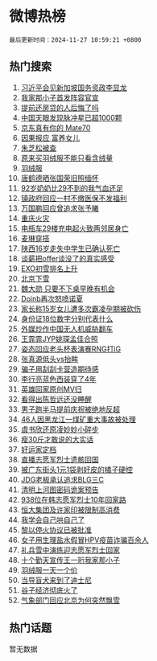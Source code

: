 # 微博热榜

`最后更新时间：2024-11-27 10:59:21 +0800`

## 热门搜索

1. [习近平会见新加坡国务资政李显龙](https://m.weibo.cn/search?containerid=100103type%3D1%26t%3D10%26q%3D%23%E4%B9%A0%E8%BF%91%E5%B9%B3%E4%BC%9A%E8%A7%81%E6%96%B0%E5%8A%A0%E5%9D%A1%E5%9B%BD%E5%8A%A1%E8%B5%84%E6%94%BF%E6%9D%8E%E6%98%BE%E9%BE%99%23&stream_entry_id=51&isnewpage=1&extparam=seat%3D1%26c_type%3D51%26pos%3D0%26cate%3D10103%26q%3D%2523%25E4%25B9%25A0%25E8%25BF%2591%25E5%25B9%25B3%25E4%25BC%259A%25E8%25A7%2581%25E6%2596%25B0%25E5%258A%25A0%25E5%259D%25A1%25E5%259B%25BD%25E5%258A%25A1%25E8%25B5%2584%25E6%2594%25BF%25E6%259D%258E%25E6%2598%25BE%25E9%25BE%2599%2523%26dgr%3D0%26filter_type%3Drealtimehot%26stream_entry_id%3D51%26display_time%3D1732676360%26pre_seqid%3D17326763604650056523)
1. [我家那小子首发阵容官宣](https://m.weibo.cn/search?containerid=100103type%3D1%26t%3D10%26q%3D%23%E6%88%91%E5%AE%B6%E9%82%A3%E5%B0%8F%E5%AD%90%E9%A6%96%E5%8F%91%E9%98%B5%E5%AE%B9%E5%AE%98%E5%AE%A3%23&stream_entry_id=31&isnewpage=1&extparam=seat%3D1%26band_rank%3D1%26q%3D%2523%25E6%2588%2591%25E5%25AE%25B6%25E9%2582%25A3%25E5%25B0%258F%25E5%25AD%2590%25E9%25A6%2596%25E5%258F%2591%25E9%2598%25B5%25E5%25AE%25B9%25E5%25AE%2598%25E5%25AE%25A3%2523%26dgr%3D0%26filter_type%3Drealtimehot%26c_type%3D31%26realpos%3D1%26flag%3D1%26lcate%3D5001%26cate%3D5001%26pos%3D0%26stream_entry_id%3D31%26display_time%3D1732676360%26pre_seqid%3D17326763604650056523)
1. [提前还房贷的人后悔了吗](https://m.weibo.cn/search?containerid=100103type%3D1%26t%3D10%26q%3D%23%E6%8F%90%E5%89%8D%E8%BF%98%E6%88%BF%E8%B4%B7%E7%9A%84%E4%BA%BA%E5%90%8E%E6%82%94%E4%BA%86%E5%90%97%23&stream_entry_id=31&isnewpage=1&extparam=seat%3D1%26band_rank%3D2%26q%3D%2523%25E6%258F%2590%25E5%2589%258D%25E8%25BF%2598%25E6%2588%25BF%25E8%25B4%25B7%25E7%259A%2584%25E4%25BA%25BA%25E5%2590%258E%25E6%2582%2594%25E4%25BA%2586%25E5%2590%2597%2523%26dgr%3D0%26filter_type%3Drealtimehot%26c_type%3D31%26realpos%3D2%26flag%3D2%26lcate%3D5001%26cate%3D5001%26pos%3D1%26stream_entry_id%3D31%26display_time%3D1732676360%26pre_seqid%3D17326763604650056523)
1. [中国天眼发现脉冲星已超1000颗](https://m.weibo.cn/search?containerid=100103type%3D1%26t%3D10%26q%3D%23%E4%B8%AD%E5%9B%BD%E5%A4%A9%E7%9C%BC%E5%8F%91%E7%8E%B0%E8%84%89%E5%86%B2%E6%98%9F%E5%B7%B2%E8%B6%851000%E9%A2%97%23&stream_entry_id=31&isnewpage=1&extparam=seat%3D1%26band_rank%3D3%26q%3D%2523%25E4%25B8%25AD%25E5%259B%25BD%25E5%25A4%25A9%25E7%259C%25BC%25E5%258F%2591%25E7%258E%25B0%25E8%2584%2589%25E5%2586%25B2%25E6%2598%259F%25E5%25B7%25B2%25E8%25B6%25851000%25E9%25A2%2597%2523%26dgr%3D0%26filter_type%3Drealtimehot%26c_type%3D31%26realpos%3D3%26flag%3D0%26lcate%3D5001%26cate%3D5001%26pos%3D2%26stream_entry_id%3D31%26display_time%3D1732676360%26pre_seqid%3D17326763604650056523)
1. [京东真有你的 Mate70](https://m.weibo.cn/search?containerid=100103type%3D1%26t%3D10%26q%3D%23%E4%BA%AC%E4%B8%9C%E7%9C%9F%E6%9C%89%E4%BD%A0%E7%9A%84+Mate70%23&stream_entry_id=31&isnewpage=1&extparam=seat%3D1%26band_rank%3D4%26q%3D%2523%25E4%25BA%25AC%25E4%25B8%259C%25E7%259C%259F%25E6%259C%2589%25E4%25BD%25A0%25E7%259A%2584%2520Mate70%2523%26dgr%3D0%26filter_type%3Drealtimehot%26adid%3D266422%26c_type%3D31%26pos%3D3%26cate%3D5001%26stream_entry_id%3D31%26is_ad_pos%3D1%26topic_ad%3D1%26lcate%3D5001%26display_time%3D1732676360%26pre_seqid%3D17326763604650056523)
1. [因果报应 富养女儿](https://m.weibo.cn/search?containerid=100103type%3D1%26t%3D10%26q%3D%E5%9B%A0%E6%9E%9C%E6%8A%A5%E5%BA%94+%E5%AF%8C%E5%85%BB%E5%A5%B3%E5%84%BF&stream_entry_id=31&isnewpage=1&extparam=seat%3D1%26band_rank%3D4%26q%3D%25E5%259B%25A0%25E6%259E%259C%25E6%258A%25A5%25E5%25BA%2594%2520%25E5%25AF%258C%25E5%2585%25BB%25E5%25A5%25B3%25E5%2584%25BF%26dgr%3D0%26filter_type%3Drealtimehot%26c_type%3D31%26realpos%3D4%26flag%3D1%26lcate%3D5001%26cate%3D5001%26pos%3D4%26stream_entry_id%3D31%26display_time%3D1732676360%26pre_seqid%3D17326763604650056523)
1. [朱芝松被查](https://m.weibo.cn/search?containerid=100103type%3D1%26t%3D10%26q%3D%23%E6%9C%B1%E8%8A%9D%E6%9D%BE%E8%A2%AB%E6%9F%A5%23&stream_entry_id=31&isnewpage=1&extparam=seat%3D1%26band_rank%3D5%26q%3D%2523%25E6%259C%25B1%25E8%258A%259D%25E6%259D%25BE%25E8%25A2%25AB%25E6%259F%25A5%2523%26dgr%3D0%26filter_type%3Drealtimehot%26c_type%3D31%26realpos%3D5%26flag%3D1%26lcate%3D5001%26cate%3D5001%26pos%3D5%26stream_entry_id%3D31%26display_time%3D1732676360%26pre_seqid%3D17326763604650056523)
1. [原来买羽绒服不能只看含绒量](https://m.weibo.cn/search?containerid=100103type%3D1%26t%3D10%26q%3D%E5%8E%9F%E6%9D%A5%E4%B9%B0%E7%BE%BD%E7%BB%92%E6%9C%8D%E4%B8%8D%E8%83%BD%E5%8F%AA%E7%9C%8B%E5%90%AB%E7%BB%92%E9%87%8F&stream_entry_id=31&isnewpage=1&extparam=seat%3D1%26band_rank%3D6%26q%3D%25E5%258E%259F%25E6%259D%25A5%25E4%25B9%25B0%25E7%25BE%25BD%25E7%25BB%2592%25E6%259C%258D%25E4%25B8%258D%25E8%2583%25BD%25E5%258F%25AA%25E7%259C%258B%25E5%2590%25AB%25E7%25BB%2592%25E9%2587%258F%26dgr%3D0%26filter_type%3Drealtimehot%26c_type%3D31%26realpos%3D6%26flag%3D0%26lcate%3D5001%26cate%3D5001%26pos%3D6%26stream_entry_id%3D31%26display_time%3D1732676360%26pre_seqid%3D17326763604650056523)
1. [羽绒服](https://m.weibo.cn/search?containerid=100103type%3D1%26t%3D10%26q%3D%23%E7%BE%BD%E7%BB%92%E6%9C%8D%23&stream_entry_id=31&isnewpage=1&extparam=seat%3D1%26band_rank%3D7%26q%3D%2523%25E7%25BE%25BD%25E7%25BB%2592%25E6%259C%258D%2523%26dgr%3D0%26filter_type%3Drealtimehot%26c_type%3D31%26realpos%3D7%26flag%3D1%26lcate%3D5001%26cate%3D5001%26pos%3D7%26stream_entry_id%3D31%26display_time%3D1732676360%26pre_seqid%3D17326763604650056523)
1. [唐鹤德晒张国荣旧照缅怀](https://m.weibo.cn/search?containerid=100103type%3D1%26t%3D10%26q%3D%23%E5%94%90%E9%B9%A4%E5%BE%B7%E6%99%92%E5%BC%A0%E5%9B%BD%E8%8D%A3%E6%97%A7%E7%85%A7%E7%BC%85%E6%80%80%23&stream_entry_id=31&isnewpage=1&extparam=seat%3D1%26band_rank%3D8%26q%3D%2523%25E5%2594%2590%25E9%25B9%25A4%25E5%25BE%25B7%25E6%2599%2592%25E5%25BC%25A0%25E5%259B%25BD%25E8%258D%25A3%25E6%2597%25A7%25E7%2585%25A7%25E7%25BC%2585%25E6%2580%2580%2523%26dgr%3D0%26filter_type%3Drealtimehot%26c_type%3D31%26realpos%3D8%26flag%3D1%26lcate%3D5001%26cate%3D5001%26pos%3D8%26stream_entry_id%3D31%26display_time%3D1732676360%26pre_seqid%3D17326763604650056523)
1. [92岁奶奶比29不到的我气血还足](https://m.weibo.cn/search?containerid=100103type%3D1%26t%3D10%26q%3D92%E5%B2%81%E5%A5%B6%E5%A5%B6%E6%AF%9429%E4%B8%8D%E5%88%B0%E7%9A%84%E6%88%91%E6%B0%94%E8%A1%80%E8%BF%98%E8%B6%B3&stream_entry_id=31&isnewpage=1&extparam=seat%3D1%26band_rank%3D9%26q%3D92%25E5%25B2%2581%25E5%25A5%25B6%25E5%25A5%25B6%25E6%25AF%259429%25E4%25B8%258D%25E5%2588%25B0%25E7%259A%2584%25E6%2588%2591%25E6%25B0%2594%25E8%25A1%2580%25E8%25BF%2598%25E8%25B6%25B3%26dgr%3D0%26filter_type%3Drealtimehot%26c_type%3D31%26realpos%3D9%26flag%3D0%26lcate%3D5001%26cate%3D5001%26pos%3D9%26stream_entry_id%3D31%26display_time%3D1732676360%26pre_seqid%3D17326763604650056523)
1. [镇政府回应一村不缴医保不发福利](https://m.weibo.cn/search?containerid=100103type%3D1%26t%3D10%26q%3D%23%E9%95%87%E6%94%BF%E5%BA%9C%E5%9B%9E%E5%BA%94%E4%B8%80%E6%9D%91%E4%B8%8D%E7%BC%B4%E5%8C%BB%E4%BF%9D%E4%B8%8D%E5%8F%91%E7%A6%8F%E5%88%A9%23&stream_entry_id=31&isnewpage=1&extparam=seat%3D1%26band_rank%3D10%26q%3D%2523%25E9%2595%2587%25E6%2594%25BF%25E5%25BA%259C%25E5%259B%259E%25E5%25BA%2594%25E4%25B8%2580%25E6%259D%2591%25E4%25B8%258D%25E7%25BC%25B4%25E5%258C%25BB%25E4%25BF%259D%25E4%25B8%258D%25E5%258F%2591%25E7%25A6%258F%25E5%2588%25A9%2523%26dgr%3D0%26filter_type%3Drealtimehot%26c_type%3D31%26realpos%3D10%26flag%3D1%26lcate%3D5001%26cate%3D5001%26pos%3D10%26stream_entry_id%3D31%26display_time%3D1732676360%26pre_seqid%3D17326763604650056523)
1. [万国鹏回应曾追求张予曦](https://m.weibo.cn/search?containerid=100103type%3D1%26t%3D10%26q%3D%23%E4%B8%87%E5%9B%BD%E9%B9%8F%E5%9B%9E%E5%BA%94%E6%9B%BE%E8%BF%BD%E6%B1%82%E5%BC%A0%E4%BA%88%E6%9B%A6%23&stream_entry_id=31&isnewpage=1&extparam=seat%3D1%26band_rank%3D11%26q%3D%2523%25E4%25B8%2587%25E5%259B%25BD%25E9%25B9%258F%25E5%259B%259E%25E5%25BA%2594%25E6%259B%25BE%25E8%25BF%25BD%25E6%25B1%2582%25E5%25BC%25A0%25E4%25BA%2588%25E6%259B%25A6%2523%26dgr%3D0%26filter_type%3Drealtimehot%26c_type%3D31%26realpos%3D11%26flag%3D1%26lcate%3D5001%26cate%3D5001%26pos%3D11%26stream_entry_id%3D31%26display_time%3D1732676360%26pre_seqid%3D17326763604650056523)
1. [重庆火灾](https://m.weibo.cn/search?containerid=100103type%3D1%26t%3D10%26q%3D%E9%87%8D%E5%BA%86%E7%81%AB%E7%81%BE&stream_entry_id=31&isnewpage=1&extparam=seat%3D1%26band_rank%3D12%26q%3D%25E9%2587%258D%25E5%25BA%2586%25E7%2581%25AB%25E7%2581%25BE%26dgr%3D0%26filter_type%3Drealtimehot%26c_type%3D31%26realpos%3D12%26flag%3D2%26lcate%3D5001%26cate%3D5001%26pos%3D12%26stream_entry_id%3D31%26display_time%3D1732676360%26pre_seqid%3D17326763604650056523)
1. [电瓶车29楼充电起火致两邻居身亡](https://m.weibo.cn/search?containerid=100103type%3D1%26t%3D10%26q%3D%23%E7%94%B5%E7%93%B6%E8%BD%A629%E6%A5%BC%E5%85%85%E7%94%B5%E8%B5%B7%E7%81%AB%E8%87%B4%E4%B8%A4%E9%82%BB%E5%B1%85%E8%BA%AB%E4%BA%A1%23&stream_entry_id=31&isnewpage=1&extparam=seat%3D1%26band_rank%3D13%26q%3D%2523%25E7%2594%25B5%25E7%2593%25B6%25E8%25BD%25A629%25E6%25A5%25BC%25E5%2585%2585%25E7%2594%25B5%25E8%25B5%25B7%25E7%2581%25AB%25E8%2587%25B4%25E4%25B8%25A4%25E9%2582%25BB%25E5%25B1%2585%25E8%25BA%25AB%25E4%25BA%25A1%2523%26dgr%3D0%26filter_type%3Drealtimehot%26c_type%3D31%26realpos%3D13%26flag%3D1%26lcate%3D5001%26cate%3D5001%26pos%3D13%26stream_entry_id%3D31%26display_time%3D1732676360%26pre_seqid%3D17326763604650056523)
1. [麦琳穿搭](https://m.weibo.cn/search?containerid=100103type%3D1%26t%3D10%26q%3D%E9%BA%A6%E7%90%B3%E7%A9%BF%E6%90%AD&stream_entry_id=31&isnewpage=1&extparam=seat%3D1%26band_rank%3D14%26q%3D%25E9%25BA%25A6%25E7%2590%25B3%25E7%25A9%25BF%25E6%2590%25AD%26dgr%3D0%26filter_type%3Drealtimehot%26c_type%3D31%26realpos%3D14%26flag%3D1%26lcate%3D5001%26cate%3D5001%26pos%3D14%26stream_entry_id%3D31%26display_time%3D1732676360%26pre_seqid%3D17326763604650056523)
1. [陕西16岁走失中学生已确认死亡](https://m.weibo.cn/search?containerid=100103type%3D1%26t%3D10%26q%3D%23%E9%99%95%E8%A5%BF16%E5%B2%81%E8%B5%B0%E5%A4%B1%E4%B8%AD%E5%AD%A6%E7%94%9F%E5%B7%B2%E7%A1%AE%E8%AE%A4%E6%AD%BB%E4%BA%A1%23&stream_entry_id=31&isnewpage=1&extparam=seat%3D1%26band_rank%3D15%26q%3D%2523%25E9%2599%2595%25E8%25A5%25BF16%25E5%25B2%2581%25E8%25B5%25B0%25E5%25A4%25B1%25E4%25B8%25AD%25E5%25AD%25A6%25E7%2594%259F%25E5%25B7%25B2%25E7%25A1%25AE%25E8%25AE%25A4%25E6%25AD%25BB%25E4%25BA%25A1%2523%26dgr%3D0%26filter_type%3Drealtimehot%26c_type%3D31%26realpos%3D15%26flag%3D1%26lcate%3D5001%26cate%3D5001%26pos%3D15%26stream_entry_id%3D31%26display_time%3D1732676360%26pre_seqid%3D17326763604650056523)
1. [谈薪把offer谈没了的真实感受](https://m.weibo.cn/search?containerid=100103type%3D1%26t%3D10%26q%3D%23%E8%B0%88%E8%96%AA%E6%8A%8Aoffer%E8%B0%88%E6%B2%A1%E4%BA%86%E7%9A%84%E7%9C%9F%E5%AE%9E%E6%84%9F%E5%8F%97%23&stream_entry_id=31&isnewpage=1&extparam=seat%3D1%26band_rank%3D16%26q%3D%2523%25E8%25B0%2588%25E8%2596%25AA%25E6%258A%258Aoffer%25E8%25B0%2588%25E6%25B2%25A1%25E4%25BA%2586%25E7%259A%2584%25E7%259C%259F%25E5%25AE%259E%25E6%2584%259F%25E5%258F%2597%2523%26dgr%3D0%26filter_type%3Drealtimehot%26c_type%3D31%26realpos%3D16%26flag%3D0%26lcate%3D5001%26cate%3D5001%26pos%3D16%26stream_entry_id%3D31%26display_time%3D1732676360%26pre_seqid%3D17326763604650056523)
1. [EXO初雪排名上升](https://m.weibo.cn/search?containerid=100103type%3D1%26t%3D10%26q%3D%23EXO%E5%88%9D%E9%9B%AA%E6%8E%92%E5%90%8D%E4%B8%8A%E5%8D%87%23&stream_entry_id=31&isnewpage=1&extparam=seat%3D1%26band_rank%3D17%26q%3D%2523EXO%25E5%2588%259D%25E9%259B%25AA%25E6%258E%2592%25E5%2590%258D%25E4%25B8%258A%25E5%258D%2587%2523%26dgr%3D0%26filter_type%3Drealtimehot%26c_type%3D31%26realpos%3D17%26flag%3D1%26lcate%3D5001%26cate%3D5001%26pos%3D17%26stream_entry_id%3D31%26display_time%3D1732676360%26pre_seqid%3D17326763604650056523)
1. [北京下雪](https://m.weibo.cn/search?containerid=100103type%3D1%26t%3D10%26q%3D%E5%8C%97%E4%BA%AC%E4%B8%8B%E9%9B%AA&stream_entry_id=31&isnewpage=1&extparam=seat%3D1%26band_rank%3D18%26q%3D%25E5%258C%2597%25E4%25BA%25AC%25E4%25B8%258B%25E9%259B%25AA%26dgr%3D0%26filter_type%3Drealtimehot%26c_type%3D31%26realpos%3D18%26flag%3D0%26lcate%3D5001%26cate%3D5001%26pos%3D18%26stream_entry_id%3D31%26display_time%3D1732676360%26pre_seqid%3D17326763604650056523)
1. [魏大勋 只要不下桌早晚有机会](https://m.weibo.cn/search?containerid=100103type%3D1%26t%3D10%26q%3D%E9%AD%8F%E5%A4%A7%E5%8B%8B+%E5%8F%AA%E8%A6%81%E4%B8%8D%E4%B8%8B%E6%A1%8C%E6%97%A9%E6%99%9A%E6%9C%89%E6%9C%BA%E4%BC%9A&stream_entry_id=31&isnewpage=1&extparam=seat%3D1%26band_rank%3D19%26q%3D%25E9%25AD%258F%25E5%25A4%25A7%25E5%258B%258B%2520%25E5%258F%25AA%25E8%25A6%2581%25E4%25B8%258D%25E4%25B8%258B%25E6%25A1%258C%25E6%2597%25A9%25E6%2599%259A%25E6%259C%2589%25E6%259C%25BA%25E4%25BC%259A%26dgr%3D0%26filter_type%3Drealtimehot%26c_type%3D31%26realpos%3D19%26flag%3D1%26lcate%3D5001%26cate%3D5001%26pos%3D19%26stream_entry_id%3D31%26display_time%3D1732676360%26pre_seqid%3D17326763604650056523)
1. [Doinb再次怒喷诺夏](https://m.weibo.cn/search?containerid=100103type%3D1%26t%3D10%26q%3D%23Doinb%E5%86%8D%E6%AC%A1%E6%80%92%E5%96%B7%E8%AF%BA%E5%A4%8F%23&stream_entry_id=31&isnewpage=1&extparam=seat%3D1%26band_rank%3D20%26q%3D%2523Doinb%25E5%2586%258D%25E6%25AC%25A1%25E6%2580%2592%25E5%2596%25B7%25E8%25AF%25BA%25E5%25A4%258F%2523%26dgr%3D0%26filter_type%3Drealtimehot%26c_type%3D31%26realpos%3D20%26flag%3D1%26lcate%3D5001%26cate%3D5001%26pos%3D20%26stream_entry_id%3D31%26display_time%3D1732676360%26pre_seqid%3D17326763604650056523)
1. [家长称15岁女儿遭多次霸凌孕期被砍伤](https://m.weibo.cn/search?containerid=100103type%3D1%26t%3D10%26q%3D%23%E5%AE%B6%E9%95%BF%E7%A7%B015%E5%B2%81%E5%A5%B3%E5%84%BF%E9%81%AD%E5%A4%9A%E6%AC%A1%E9%9C%B8%E5%87%8C%E5%AD%95%E6%9C%9F%E8%A2%AB%E7%A0%8D%E4%BC%A4%23&stream_entry_id=31&isnewpage=1&extparam=seat%3D1%26band_rank%3D21%26q%3D%2523%25E5%25AE%25B6%25E9%2595%25BF%25E7%25A7%25B015%25E5%25B2%2581%25E5%25A5%25B3%25E5%2584%25BF%25E9%2581%25AD%25E5%25A4%259A%25E6%25AC%25A1%25E9%259C%25B8%25E5%2587%258C%25E5%25AD%2595%25E6%259C%259F%25E8%25A2%25AB%25E7%25A0%258D%25E4%25BC%25A4%2523%26dgr%3D0%26filter_type%3Drealtimehot%26c_type%3D31%26realpos%3D21%26flag%3D0%26lcate%3D5001%26cate%3D5001%26pos%3D21%26stream_entry_id%3D31%26display_time%3D1732676360%26pre_seqid%3D17326763604650056523)
1. [身份证18位数字分别代表什么](https://m.weibo.cn/search?containerid=100103type%3D1%26t%3D10%26q%3D%23%E8%BA%AB%E4%BB%BD%E8%AF%8118%E4%BD%8D%E6%95%B0%E5%AD%97%E5%88%86%E5%88%AB%E4%BB%A3%E8%A1%A8%E4%BB%80%E4%B9%88%23&stream_entry_id=31&isnewpage=1&extparam=seat%3D1%26band_rank%3D22%26q%3D%2523%25E8%25BA%25AB%25E4%25BB%25BD%25E8%25AF%258118%25E4%25BD%258D%25E6%2595%25B0%25E5%25AD%2597%25E5%2588%2586%25E5%2588%25AB%25E4%25BB%25A3%25E8%25A1%25A8%25E4%25BB%2580%25E4%25B9%2588%2523%26dgr%3D0%26filter_type%3Drealtimehot%26c_type%3D31%26realpos%3D22%26flag%3D0%26lcate%3D5001%26cate%3D5001%26pos%3D22%26stream_entry_id%3D31%26display_time%3D1732676360%26pre_seqid%3D17326763604650056523)
1. [外媒炒作中国无人机威胁翻车](https://m.weibo.cn/search?containerid=100103type%3D1%26t%3D10%26q%3D%23%E5%A4%96%E5%AA%92%E7%82%92%E4%BD%9C%E4%B8%AD%E5%9B%BD%E6%97%A0%E4%BA%BA%E6%9C%BA%E5%A8%81%E8%83%81%E7%BF%BB%E8%BD%A6%23&stream_entry_id=31&isnewpage=1&extparam=seat%3D1%26band_rank%3D23%26q%3D%2523%25E5%25A4%2596%25E5%25AA%2592%25E7%2582%2592%25E4%25BD%259C%25E4%25B8%25AD%25E5%259B%25BD%25E6%2597%25A0%25E4%25BA%25BA%25E6%259C%25BA%25E5%25A8%2581%25E8%2583%2581%25E7%25BF%25BB%25E8%25BD%25A6%2523%26dgr%3D0%26filter_type%3Drealtimehot%26c_type%3D31%26realpos%3D23%26flag%3D1%26lcate%3D5001%26cate%3D5001%26pos%3D23%26stream_entry_id%3D31%26display_time%3D1732676360%26pre_seqid%3D17326763604650056523)
1. [王霏霏JYP姚琛孟佳合照](https://m.weibo.cn/search?containerid=100103type%3D1%26t%3D10%26q%3D%23%E7%8E%8B%E9%9C%8F%E9%9C%8FJYP%E5%A7%9A%E7%90%9B%E5%AD%9F%E4%BD%B3%E5%90%88%E7%85%A7%23&stream_entry_id=31&isnewpage=1&extparam=seat%3D1%26band_rank%3D24%26q%3D%2523%25E7%258E%258B%25E9%259C%258F%25E9%259C%258FJYP%25E5%25A7%259A%25E7%2590%259B%25E5%25AD%259F%25E4%25BD%25B3%25E5%2590%2588%25E7%2585%25A7%2523%26dgr%3D0%26filter_type%3Drealtimehot%26c_type%3D31%26realpos%3D24%26flag%3D1%26lcate%3D5001%26cate%3D5001%26pos%3D24%26stream_entry_id%3D31%26display_time%3D1732676360%26pre_seqid%3D17326763604650056523)
1. [姿态回应老头杯表演赛RNG打iG](https://m.weibo.cn/search?containerid=100103type%3D1%26t%3D10%26q%3D%23%E5%A7%BF%E6%80%81%E5%9B%9E%E5%BA%94%E8%80%81%E5%A4%B4%E6%9D%AF%E8%A1%A8%E6%BC%94%E8%B5%9BRNG%E6%89%93iG%23&stream_entry_id=31&isnewpage=1&extparam=seat%3D1%26band_rank%3D25%26q%3D%2523%25E5%25A7%25BF%25E6%2580%2581%25E5%259B%259E%25E5%25BA%2594%25E8%2580%2581%25E5%25A4%25B4%25E6%259D%25AF%25E8%25A1%25A8%25E6%25BC%2594%25E8%25B5%259BRNG%25E6%2589%2593iG%2523%26dgr%3D0%26filter_type%3Drealtimehot%26c_type%3D31%26realpos%3D25%26flag%3D1%26lcate%3D5001%26cate%3D5001%26pos%3D25%26stream_entry_id%3D31%26display_time%3D1732676360%26pre_seqid%3D17326763604650056523)
1. [张真源低头vs抬眸](https://m.weibo.cn/search?containerid=100103type%3D1%26t%3D10%26q%3D%23%E5%BC%A0%E7%9C%9F%E6%BA%90%E4%BD%8E%E5%A4%B4vs%E6%8A%AC%E7%9C%B8%23&stream_entry_id=31&isnewpage=1&extparam=seat%3D1%26band_rank%3D26%26q%3D%2523%25E5%25BC%25A0%25E7%259C%259F%25E6%25BA%2590%25E4%25BD%258E%25E5%25A4%25B4vs%25E6%258A%25AC%25E7%259C%25B8%2523%26dgr%3D0%26filter_type%3Drealtimehot%26c_type%3D31%26realpos%3D26%26flag%3D1%26lcate%3D5001%26cate%3D5001%26pos%3D26%26stream_entry_id%3D31%26display_time%3D1732676360%26pre_seqid%3D17326763604650056523)
1. [骗子用刮刮卡营造期待感](https://m.weibo.cn/search?containerid=100103type%3D1%26t%3D10%26q%3D%23%E9%AA%97%E5%AD%90%E7%94%A8%E5%88%AE%E5%88%AE%E5%8D%A1%E8%90%A5%E9%80%A0%E6%9C%9F%E5%BE%85%E6%84%9F%23&stream_entry_id=31&isnewpage=1&extparam=seat%3D1%26band_rank%3D27%26q%3D%2523%25E9%25AA%2597%25E5%25AD%2590%25E7%2594%25A8%25E5%2588%25AE%25E5%2588%25AE%25E5%258D%25A1%25E8%2590%25A5%25E9%2580%25A0%25E6%259C%259F%25E5%25BE%2585%25E6%2584%259F%2523%26dgr%3D0%26filter_type%3Drealtimehot%26c_type%3D31%26realpos%3D27%26flag%3D1%26lcate%3D5001%26cate%3D5001%26pos%3D27%26stream_entry_id%3D31%26display_time%3D1732676360%26pre_seqid%3D17326763604650056523)
1. [李行亮蓝色西装穿了4年](https://m.weibo.cn/search?containerid=100103type%3D1%26t%3D10%26q%3D%23%E6%9D%8E%E8%A1%8C%E4%BA%AE%E8%93%9D%E8%89%B2%E8%A5%BF%E8%A3%85%E7%A9%BF%E4%BA%864%E5%B9%B4%23&stream_entry_id=31&isnewpage=1&extparam=seat%3D1%26band_rank%3D28%26q%3D%2523%25E6%259D%258E%25E8%25A1%258C%25E4%25BA%25AE%25E8%2593%259D%25E8%2589%25B2%25E8%25A5%25BF%25E8%25A3%2585%25E7%25A9%25BF%25E4%25BA%25864%25E5%25B9%25B4%2523%26dgr%3D0%26filter_type%3Drealtimehot%26c_type%3D31%26realpos%3D28%26flag%3D1%26lcate%3D5001%26cate%3D5001%26pos%3D28%26stream_entry_id%3D31%26display_time%3D1732676360%26pre_seqid%3D17326763604650056523)
1. [英雄回家原创MV归](https://m.weibo.cn/search?containerid=100103type%3D1%26t%3D10%26q%3D%23%E8%8B%B1%E9%9B%84%E5%9B%9E%E5%AE%B6%E5%8E%9F%E5%88%9BMV%E5%BD%92%23&stream_entry_id=31&isnewpage=1&extparam=seat%3D1%26band_rank%3D29%26q%3D%2523%25E8%258B%25B1%25E9%259B%2584%25E5%259B%259E%25E5%25AE%25B6%25E5%258E%259F%25E5%2588%259BMV%25E5%25BD%2592%2523%26dgr%3D0%26filter_type%3Drealtimehot%26c_type%3D31%26realpos%3D29%26flag%3D1%26lcate%3D5001%26cate%3D5001%26pos%3D29%26stream_entry_id%3D31%26display_time%3D1732676360%26pre_seqid%3D17326763604650056523)
1. [看得出陈哲远还没睡醒](https://m.weibo.cn/search?containerid=100103type%3D1%26t%3D10%26q%3D%23%E7%9C%8B%E5%BE%97%E5%87%BA%E9%99%88%E5%93%B2%E8%BF%9C%E8%BF%98%E6%B2%A1%E7%9D%A1%E9%86%92%23&stream_entry_id=31&isnewpage=1&extparam=seat%3D1%26band_rank%3D30%26q%3D%2523%25E7%259C%258B%25E5%25BE%2597%25E5%2587%25BA%25E9%2599%2588%25E5%2593%25B2%25E8%25BF%259C%25E8%25BF%2598%25E6%25B2%25A1%25E7%259D%25A1%25E9%2586%2592%2523%26dgr%3D0%26filter_type%3Drealtimehot%26c_type%3D31%26realpos%3D30%26flag%3D1%26lcate%3D5001%26cate%3D5001%26pos%3D30%26stream_entry_id%3D31%26display_time%3D1732676360%26pre_seqid%3D17326763604650056523)
1. [男子跑半马提前庆祝被绝地反超](https://m.weibo.cn/search?containerid=100103type%3D1%26t%3D10%26q%3D%23%E7%94%B7%E5%AD%90%E8%B7%91%E5%8D%8A%E9%A9%AC%E6%8F%90%E5%89%8D%E5%BA%86%E7%A5%9D%E8%A2%AB%E7%BB%9D%E5%9C%B0%E5%8F%8D%E8%B6%85%23&stream_entry_id=31&isnewpage=1&extparam=seat%3D1%26band_rank%3D31%26q%3D%2523%25E7%2594%25B7%25E5%25AD%2590%25E8%25B7%2591%25E5%258D%258A%25E9%25A9%25AC%25E6%258F%2590%25E5%2589%258D%25E5%25BA%2586%25E7%25A5%259D%25E8%25A2%25AB%25E7%25BB%259D%25E5%259C%25B0%25E5%258F%258D%25E8%25B6%2585%2523%26dgr%3D0%26filter_type%3Drealtimehot%26c_type%3D31%26realpos%3D31%26flag%3D0%26lcate%3D5001%26cate%3D5001%26pos%3D31%26stream_entry_id%3D31%26display_time%3D1732676360%26pre_seqid%3D17326763604650056523)
1. [46人因黑龙江一煤矿重大事故被处理](https://m.weibo.cn/search?containerid=100103type%3D1%26t%3D10%26q%3D%2346%E4%BA%BA%E5%9B%A0%E9%BB%91%E9%BE%99%E6%B1%9F%E4%B8%80%E7%85%A4%E7%9F%BF%E9%87%8D%E5%A4%A7%E4%BA%8B%E6%95%85%E8%A2%AB%E5%A4%84%E7%90%86%23&stream_entry_id=31&isnewpage=1&extparam=seat%3D1%26band_rank%3D32%26q%3D%252346%25E4%25BA%25BA%25E5%259B%25A0%25E9%25BB%2591%25E9%25BE%2599%25E6%25B1%259F%25E4%25B8%2580%25E7%2585%25A4%25E7%259F%25BF%25E9%2587%258D%25E5%25A4%25A7%25E4%25BA%258B%25E6%2595%2585%25E8%25A2%25AB%25E5%25A4%2584%25E7%2590%2586%2523%26dgr%3D0%26filter_type%3Drealtimehot%26c_type%3D31%26realpos%3D32%26flag%3D1%26lcate%3D5001%26cate%3D5001%26pos%3D32%26stream_entry_id%3D31%26display_time%3D1732676360%26pre_seqid%3D17326763604650056523)
1. [虞书欣还原凌妙妙小碎步](https://m.weibo.cn/search?containerid=100103type%3D1%26t%3D10%26q%3D%23%E8%99%9E%E4%B9%A6%E6%AC%A3%E8%BF%98%E5%8E%9F%E5%87%8C%E5%A6%99%E5%A6%99%E5%B0%8F%E7%A2%8E%E6%AD%A5%23&stream_entry_id=31&isnewpage=1&extparam=seat%3D1%26band_rank%3D33%26q%3D%2523%25E8%2599%259E%25E4%25B9%25A6%25E6%25AC%25A3%25E8%25BF%2598%25E5%258E%259F%25E5%2587%258C%25E5%25A6%2599%25E5%25A6%2599%25E5%25B0%258F%25E7%25A2%258E%25E6%25AD%25A5%2523%26dgr%3D0%26filter_type%3Drealtimehot%26c_type%3D31%26realpos%3D33%26flag%3D0%26lcate%3D5001%26cate%3D5001%26pos%3D33%26stream_entry_id%3D31%26display_time%3D1732676360%26pre_seqid%3D17326763604650056523)
1. [瘦30斤才敢说的大实话](https://m.weibo.cn/search?containerid=100103type%3D1%26t%3D10%26q%3D%23%E7%98%A630%E6%96%A4%E6%89%8D%E6%95%A2%E8%AF%B4%E7%9A%84%E5%A4%A7%E5%AE%9E%E8%AF%9D%23&stream_entry_id=31&isnewpage=1&extparam=seat%3D1%26band_rank%3D34%26q%3D%2523%25E7%2598%25A630%25E6%2596%25A4%25E6%2589%258D%25E6%2595%25A2%25E8%25AF%25B4%25E7%259A%2584%25E5%25A4%25A7%25E5%25AE%259E%25E8%25AF%259D%2523%26dgr%3D0%26filter_type%3Drealtimehot%26c_type%3D31%26realpos%3D34%26flag%3D0%26lcate%3D5001%26cate%3D5001%26pos%3D34%26stream_entry_id%3D31%26display_time%3D1732676360%26pre_seqid%3D17326763604650056523)
1. [好运家定档](https://m.weibo.cn/search?containerid=100103type%3D1%26t%3D10%26q%3D%23%E5%A5%BD%E8%BF%90%E5%AE%B6%E5%AE%9A%E6%A1%A3%23&stream_entry_id=31&isnewpage=1&extparam=seat%3D1%26band_rank%3D35%26q%3D%2523%25E5%25A5%25BD%25E8%25BF%2590%25E5%25AE%25B6%25E5%25AE%259A%25E6%25A1%25A3%2523%26dgr%3D0%26filter_type%3Drealtimehot%26c_type%3D31%26realpos%3D35%26flag%3D1%26lcate%3D5001%26cate%3D5001%26pos%3D35%26stream_entry_id%3D31%26display_time%3D1732676360%26pre_seqid%3D17326763604650056523)
1. [直播志愿军烈士遗骸回国](https://m.weibo.cn/search?containerid=100103type%3D1%26t%3D10%26q%3D%23%E7%9B%B4%E6%92%AD%E5%BF%97%E6%84%BF%E5%86%9B%E7%83%88%E5%A3%AB%E9%81%97%E9%AA%B8%E5%9B%9E%E5%9B%BD%23&stream_entry_id=31&isnewpage=1&extparam=seat%3D1%26band_rank%3D36%26q%3D%2523%25E7%259B%25B4%25E6%2592%25AD%25E5%25BF%2597%25E6%2584%25BF%25E5%2586%259B%25E7%2583%2588%25E5%25A3%25AB%25E9%2581%2597%25E9%25AA%25B8%25E5%259B%259E%25E5%259B%25BD%2523%26dgr%3D0%26filter_type%3Drealtimehot%26c_type%3D31%26realpos%3D36%26flag%3D1%26lcate%3D5001%26cate%3D5001%26pos%3D36%26stream_entry_id%3D31%26display_time%3D1732676360%26pre_seqid%3D17326763604650056523)
1. [被广东街头1元1袋剥好皮的橘子硬控](https://m.weibo.cn/search?containerid=100103type%3D1%26t%3D10%26q%3D%23%E8%A2%AB%E5%B9%BF%E4%B8%9C%E8%A1%97%E5%A4%B41%E5%85%831%E8%A2%8B%E5%89%A5%E5%A5%BD%E7%9A%AE%E7%9A%84%E6%A9%98%E5%AD%90%E7%A1%AC%E6%8E%A7%23&stream_entry_id=31&isnewpage=1&extparam=seat%3D1%26band_rank%3D37%26q%3D%2523%25E8%25A2%25AB%25E5%25B9%25BF%25E4%25B8%259C%25E8%25A1%2597%25E5%25A4%25B41%25E5%2585%25831%25E8%25A2%258B%25E5%2589%25A5%25E5%25A5%25BD%25E7%259A%25AE%25E7%259A%2584%25E6%25A9%2598%25E5%25AD%2590%25E7%25A1%25AC%25E6%258E%25A7%2523%26dgr%3D0%26filter_type%3Drealtimehot%26c_type%3D31%26realpos%3D37%26flag%3D1%26lcate%3D5001%26cate%3D5001%26pos%3D37%26stream_entry_id%3D31%26display_time%3D1732676360%26pre_seqid%3D17326763604650056523)
1. [JDG老板承认追求BLG三C](https://m.weibo.cn/search?containerid=100103type%3D1%26t%3D10%26q%3D%23JDG%E8%80%81%E6%9D%BF%E6%89%BF%E8%AE%A4%E8%BF%BD%E6%B1%82BLG%E4%B8%89C%23&stream_entry_id=31&isnewpage=1&extparam=seat%3D1%26band_rank%3D38%26q%3D%2523JDG%25E8%2580%2581%25E6%259D%25BF%25E6%2589%25BF%25E8%25AE%25A4%25E8%25BF%25BD%25E6%25B1%2582BLG%25E4%25B8%2589C%2523%26dgr%3D0%26filter_type%3Drealtimehot%26c_type%3D31%26realpos%3D38%26flag%3D0%26lcate%3D5001%26cate%3D5001%26pos%3D38%26stream_entry_id%3D31%26display_time%3D1732676360%26pre_seqid%3D17326763604650056523)
1. [清明上河图密码诡案预告](https://m.weibo.cn/search?containerid=100103type%3D1%26t%3D10%26q%3D%23%E6%B8%85%E6%98%8E%E4%B8%8A%E6%B2%B3%E5%9B%BE%E5%AF%86%E7%A0%81%E8%AF%A1%E6%A1%88%E9%A2%84%E5%91%8A%23&stream_entry_id=31&isnewpage=1&extparam=seat%3D1%26band_rank%3D39%26q%3D%2523%25E6%25B8%2585%25E6%2598%258E%25E4%25B8%258A%25E6%25B2%25B3%25E5%259B%25BE%25E5%25AF%2586%25E7%25A0%2581%25E8%25AF%25A1%25E6%25A1%2588%25E9%25A2%2584%25E5%2591%258A%2523%26dgr%3D0%26filter_type%3Drealtimehot%26c_type%3D31%26realpos%3D39%26flag%3D1%26lcate%3D5001%26cate%3D5001%26pos%3D39%26stream_entry_id%3D31%26display_time%3D1732676360%26pre_seqid%3D17326763604650056523)
1. [938位在韩志愿军烈士10年回家路](https://m.weibo.cn/search?containerid=100103type%3D1%26t%3D10%26q%3D%23938%E4%BD%8D%E5%9C%A8%E9%9F%A9%E5%BF%97%E6%84%BF%E5%86%9B%E7%83%88%E5%A3%AB10%E5%B9%B4%E5%9B%9E%E5%AE%B6%E8%B7%AF%23&stream_entry_id=31&isnewpage=1&extparam=seat%3D1%26band_rank%3D40%26q%3D%2523938%25E4%25BD%258D%25E5%259C%25A8%25E9%259F%25A9%25E5%25BF%2597%25E6%2584%25BF%25E5%2586%259B%25E7%2583%2588%25E5%25A3%25AB10%25E5%25B9%25B4%25E5%259B%259E%25E5%25AE%25B6%25E8%25B7%25AF%2523%26dgr%3D0%26filter_type%3Drealtimehot%26c_type%3D31%26realpos%3D40%26flag%3D0%26lcate%3D5001%26cate%3D5001%26pos%3D40%26stream_entry_id%3D31%26display_time%3D1732676360%26pre_seqid%3D17326763604650056523)
1. [恒大集团及许家印被限制高消费](https://m.weibo.cn/search?containerid=100103type%3D1%26t%3D10%26q%3D%23%E6%81%92%E5%A4%A7%E9%9B%86%E5%9B%A2%E5%8F%8A%E8%AE%B8%E5%AE%B6%E5%8D%B0%E8%A2%AB%E9%99%90%E5%88%B6%E9%AB%98%E6%B6%88%E8%B4%B9%23&stream_entry_id=31&isnewpage=1&extparam=seat%3D1%26band_rank%3D41%26q%3D%2523%25E6%2581%2592%25E5%25A4%25A7%25E9%259B%2586%25E5%259B%25A2%25E5%258F%258A%25E8%25AE%25B8%25E5%25AE%25B6%25E5%258D%25B0%25E8%25A2%25AB%25E9%2599%2590%25E5%2588%25B6%25E9%25AB%2598%25E6%25B6%2588%25E8%25B4%25B9%2523%26dgr%3D0%26filter_type%3Drealtimehot%26c_type%3D31%26realpos%3D41%26flag%3D0%26lcate%3D5001%26cate%3D5001%26pos%3D41%26stream_entry_id%3D31%26display_time%3D1732676360%26pre_seqid%3D17326763604650056523)
1. [我学会自己哄自己了](https://m.weibo.cn/search?containerid=100103type%3D1%26t%3D10%26q%3D%E6%88%91%E5%AD%A6%E4%BC%9A%E8%87%AA%E5%B7%B1%E5%93%84%E8%87%AA%E5%B7%B1%E4%BA%86&stream_entry_id=31&isnewpage=1&extparam=seat%3D1%26band_rank%3D42%26q%3D%25E6%2588%2591%25E5%25AD%25A6%25E4%25BC%259A%25E8%2587%25AA%25E5%25B7%25B1%25E5%2593%2584%25E8%2587%25AA%25E5%25B7%25B1%25E4%25BA%2586%26dgr%3D0%26filter_type%3Drealtimehot%26c_type%3D31%26realpos%3D42%26flag%3D1%26lcate%3D5001%26cate%3D5001%26pos%3D42%26stream_entry_id%3D31%26display_time%3D1732676360%26pre_seqid%3D17326763604650056523)
1. [黎以停火协议已被批准](https://m.weibo.cn/search?containerid=100103type%3D1%26t%3D10%26q%3D%23%E9%BB%8E%E4%BB%A5%E5%81%9C%E7%81%AB%E5%8D%8F%E8%AE%AE%E5%B7%B2%E8%A2%AB%E6%89%B9%E5%87%86%23&stream_entry_id=31&isnewpage=1&extparam=seat%3D1%26band_rank%3D43%26q%3D%2523%25E9%25BB%258E%25E4%25BB%25A5%25E5%2581%259C%25E7%2581%25AB%25E5%258D%258F%25E8%25AE%25AE%25E5%25B7%25B2%25E8%25A2%25AB%25E6%2589%25B9%25E5%2587%2586%2523%26dgr%3D0%26filter_type%3Drealtimehot%26c_type%3D31%26realpos%3D43%26flag%3D0%26lcate%3D5001%26cate%3D5001%26pos%3D43%26stream_entry_id%3D31%26display_time%3D1732676360%26pre_seqid%3D17326763604650056523)
1. [女子用生理盐水假冒HPV疫苗诈骗百余人](https://m.weibo.cn/search?containerid=100103type%3D1%26t%3D10%26q%3D%23%E5%A5%B3%E5%AD%90%E7%94%A8%E7%94%9F%E7%90%86%E7%9B%90%E6%B0%B4%E5%81%87%E5%86%92HPV%E7%96%AB%E8%8B%97%E8%AF%88%E9%AA%97%E7%99%BE%E4%BD%99%E4%BA%BA%23&stream_entry_id=31&isnewpage=1&extparam=seat%3D1%26band_rank%3D44%26q%3D%2523%25E5%25A5%25B3%25E5%25AD%2590%25E7%2594%25A8%25E7%2594%259F%25E7%2590%2586%25E7%259B%2590%25E6%25B0%25B4%25E5%2581%2587%25E5%2586%2592HPV%25E7%2596%25AB%25E8%258B%2597%25E8%25AF%2588%25E9%25AA%2597%25E7%2599%25BE%25E4%25BD%2599%25E4%25BA%25BA%2523%26dgr%3D0%26filter_type%3Drealtimehot%26c_type%3D31%26realpos%3D44%26flag%3D1%26lcate%3D5001%26cate%3D5001%26pos%3D44%26stream_entry_id%3D31%26display_time%3D1732676360%26pre_seqid%3D17326763604650056523)
1. [礼兵雪中演练迎志愿军烈士回家](https://m.weibo.cn/search?containerid=100103type%3D1%26t%3D10%26q%3D%23%E7%A4%BC%E5%85%B5%E9%9B%AA%E4%B8%AD%E6%BC%94%E7%BB%83%E8%BF%8E%E5%BF%97%E6%84%BF%E5%86%9B%E7%83%88%E5%A3%AB%E5%9B%9E%E5%AE%B6%23&stream_entry_id=31&isnewpage=1&extparam=seat%3D1%26band_rank%3D45%26q%3D%2523%25E7%25A4%25BC%25E5%2585%25B5%25E9%259B%25AA%25E4%25B8%25AD%25E6%25BC%2594%25E7%25BB%2583%25E8%25BF%258E%25E5%25BF%2597%25E6%2584%25BF%25E5%2586%259B%25E7%2583%2588%25E5%25A3%25AB%25E5%259B%259E%25E5%25AE%25B6%2523%26dgr%3D0%26filter_type%3Drealtimehot%26c_type%3D31%26realpos%3D45%26flag%3D0%26lcate%3D5001%26cate%3D5001%26pos%3D45%26stream_entry_id%3D31%26display_time%3D1732676360%26pre_seqid%3D17326763604650056523)
1. [十个勤天宣传王一珩我家那小子](https://m.weibo.cn/search?containerid=100103type%3D1%26t%3D10%26q%3D%23%E5%8D%81%E4%B8%AA%E5%8B%A4%E5%A4%A9%E5%AE%A3%E4%BC%A0%E7%8E%8B%E4%B8%80%E7%8F%A9%E6%88%91%E5%AE%B6%E9%82%A3%E5%B0%8F%E5%AD%90%23&stream_entry_id=31&isnewpage=1&extparam=seat%3D1%26band_rank%3D46%26q%3D%2523%25E5%258D%2581%25E4%25B8%25AA%25E5%258B%25A4%25E5%25A4%25A9%25E5%25AE%25A3%25E4%25BC%25A0%25E7%258E%258B%25E4%25B8%2580%25E7%258F%25A9%25E6%2588%2591%25E5%25AE%25B6%25E9%2582%25A3%25E5%25B0%258F%25E5%25AD%2590%2523%26dgr%3D0%26filter_type%3Drealtimehot%26c_type%3D31%26realpos%3D46%26flag%3D1%26lcate%3D5001%26cate%3D5001%26pos%3D46%26stream_entry_id%3D31%26display_time%3D1732676360%26pre_seqid%3D17326763604650056523)
1. [羽绒服一天一个价](https://m.weibo.cn/search?containerid=100103type%3D1%26t%3D10%26q%3D%23%E7%BE%BD%E7%BB%92%E6%9C%8D%E4%B8%80%E5%A4%A9%E4%B8%80%E4%B8%AA%E4%BB%B7%23&stream_entry_id=31&isnewpage=1&extparam=seat%3D1%26band_rank%3D47%26q%3D%2523%25E7%25BE%25BD%25E7%25BB%2592%25E6%259C%258D%25E4%25B8%2580%25E5%25A4%25A9%25E4%25B8%2580%25E4%25B8%25AA%25E4%25BB%25B7%2523%26dgr%3D0%26filter_type%3Drealtimehot%26c_type%3D31%26realpos%3D47%26flag%3D1%26lcate%3D5001%26cate%3D5001%26pos%3D47%26stream_entry_id%3D31%26display_time%3D1732676360%26pre_seqid%3D17326763604650056523)
1. [当导盲犬来到了迪士尼](https://m.weibo.cn/search?containerid=100103type%3D1%26t%3D10%26q%3D%E5%BD%93%E5%AF%BC%E7%9B%B2%E7%8A%AC%E6%9D%A5%E5%88%B0%E4%BA%86%E8%BF%AA%E5%A3%AB%E5%B0%BC&stream_entry_id=31&isnewpage=1&extparam=seat%3D1%26band_rank%3D48%26q%3D%25E5%25BD%2593%25E5%25AF%25BC%25E7%259B%25B2%25E7%258A%25AC%25E6%259D%25A5%25E5%2588%25B0%25E4%25BA%2586%25E8%25BF%25AA%25E5%25A3%25AB%25E5%25B0%25BC%26dgr%3D0%26filter_type%3Drealtimehot%26c_type%3D31%26realpos%3D48%26flag%3D1%26lcate%3D5001%26cate%3D5001%26pos%3D48%26stream_entry_id%3D31%26display_time%3D1732676360%26pre_seqid%3D17326763604650056523)
1. [谷子经济彻底火了](https://m.weibo.cn/search?containerid=100103type%3D1%26t%3D10%26q%3D%23%E8%B0%B7%E5%AD%90%E7%BB%8F%E6%B5%8E%E5%BD%BB%E5%BA%95%E7%81%AB%E4%BA%86%23&stream_entry_id=31&isnewpage=1&extparam=seat%3D1%26band_rank%3D49%26q%3D%2523%25E8%25B0%25B7%25E5%25AD%2590%25E7%25BB%258F%25E6%25B5%258E%25E5%25BD%25BB%25E5%25BA%2595%25E7%2581%25AB%25E4%25BA%2586%2523%26dgr%3D0%26filter_type%3Drealtimehot%26c_type%3D31%26realpos%3D49%26flag%3D0%26lcate%3D5001%26cate%3D5001%26pos%3D49%26stream_entry_id%3D31%26display_time%3D1732676360%26pre_seqid%3D17326763604650056523)
1. [气象部门回应北京为何突然飘雪](https://m.weibo.cn/search?containerid=100103type%3D1%26t%3D10%26q%3D%23%E6%B0%94%E8%B1%A1%E9%83%A8%E9%97%A8%E5%9B%9E%E5%BA%94%E5%8C%97%E4%BA%AC%E4%B8%BA%E4%BD%95%E7%AA%81%E7%84%B6%E9%A3%98%E9%9B%AA%23&stream_entry_id=31&isnewpage=1&extparam=seat%3D1%26band_rank%3D50%26q%3D%2523%25E6%25B0%2594%25E8%25B1%25A1%25E9%2583%25A8%25E9%2597%25A8%25E5%259B%259E%25E5%25BA%2594%25E5%258C%2597%25E4%25BA%25AC%25E4%25B8%25BA%25E4%25BD%2595%25E7%25AA%2581%25E7%2584%25B6%25E9%25A3%2598%25E9%259B%25AA%2523%26dgr%3D0%26filter_type%3Drealtimehot%26c_type%3D31%26realpos%3D50%26flag%3D1%26lcate%3D5001%26cate%3D5001%26pos%3D50%26stream_entry_id%3D31%26display_time%3D1732676360%26pre_seqid%3D17326763604650056523)

## 热门话题

暂无数据
